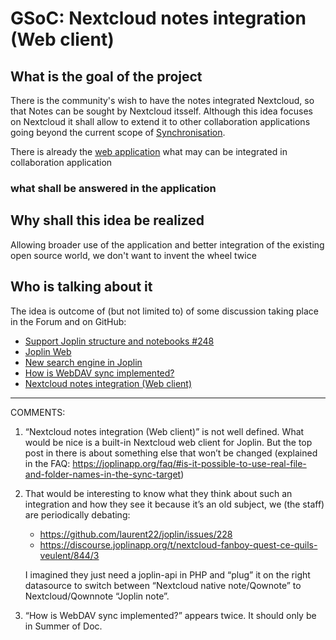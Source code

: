 # GSoC: Nextcloud notes integration (Web client)

## What is the goal of the project 

There is the community's wish to have the notes integrated Nextcloud, so that Notes can be sought by Nextcloud itsself. Although this idea focuses on Nextcloud it shall allow to extend it to other collaboration applications going beyond the current scope of  [Synchronisation](https://joplinapp.org/#synchronisation).

There is already the [web application](https://github.com/foxmask/joplin-web) what may can be integrated in collaboration application

### what shall be answered in the application



## Why shall this idea be realized 

Allowing broader use of the application and better integration of the existing open source world, we don't want to invent the wheel twice

## Who is talking about it

The idea is outcome of (but not limited to) of some discussion taking place in the Forum and on GitHub: 

- [Support Joplin structure and notebooks #248](https://github.com/nextcloud/notes/issues/248)
- [Joplin Web](https://discourse.joplinapp.org/t/joplin-web-web-application-companion-for-joplin/555)
- [New search engine in Joplin](https://discourse.joplinapp.org/t/new-search-engine-in-joplin/1479)
- [How is WebDAV sync implemented?](https://discourse.joplinapp.org/t/how-is-webdav-sync-implemented/3102)
- [Nextcloud notes integration (Web client)](https://github.com/laurent22/joplin/issues/228)

----

COMMENTS:

1. “Nextcloud notes integration (Web client)” is not well defined. What would be nice is a built-in Nextcloud web client for Joplin. But the top post in there is about something else that won’t be changed (explained in the FAQ: https://joplinapp.org/faq/#is-it-possible-to-use-real-file-and-folder-names-in-the-sync-target)

2. That would be interesting to know what they think about such an integration and how they see it because it’s an old subject, we (the staff) are periodically debating:

   - https://github.com/laurent22/joplin/issues/228
   - https://discourse.joplinapp.org/t/nextcloud-fanboy-quest-ce-quils-veulent/844/3

   I imagined they just need a joplin-api in PHP and “plug” it on the right datasource to switch between “Nextcloud native note/Qownote” to Nextcloud/Qownnote “Joplin note”.

3. “How is WebDAV sync implemented?” appears twice. It should only be in Summer of Doc.

   

